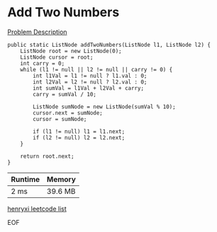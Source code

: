 # Add Two Numbers
[Problem Description](https://leetcode.com/problems/add-two-numbers/)

```
public static ListNode addTwoNumbers(ListNode l1, ListNode l2) {
    ListNode root = new ListNode(0);
    ListNode cursor = root;
    int carry = 0;
    while (l1 != null || l2 != null || carry != 0) {
        int l1Val = l1 != null ? l1.val : 0;
        int l2Val = l2 != null ? l2.val : 0;
        int sumVal = l1Val + l2Val + carry;
        carry = sumVal / 10;

        ListNode sumNode = new ListNode(sumVal % 10);
        cursor.next = sumNode;
        cursor = sumNode;

        if (l1 != null) l1 = l1.next;
        if (l2 != null) l2 = l2.next;
    }

    return root.next;
}
```

| Runtime       | Memory     | 
| :------------- | :---------- |
| 2 ms | 39.6 MB   |


[henryxi leetcode list](http://www.henryxi.com/leetcode)

EOF